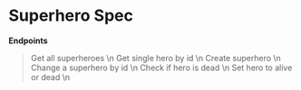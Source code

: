 # Superhero Spec

**Endpoints**
> Get all superheroes \n
> Get single hero by id \n
> Create superhero \n
> Change a superhero by id \n
> Check if hero is dead \n
> Set hero to alive or dead \n
